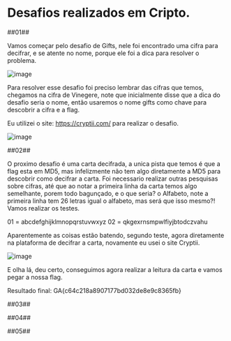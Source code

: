 

# Desafios realizados em Cripto.


##01## 

Vamos começar pelo desafio de Gifts, nele foi encontrado uma cifra para decifrar, e se atente no nome, porque ele foi a dica para resolver o problema.

![image](https://user-images.githubusercontent.com/26422836/210680482-d0377161-3263-46b6-bdb2-21812c22f468.png)

Para resolver esse desafio foi preciso lembrar das cifras que temos, chegamos na cifra de Vinegere, note que inicialmente disse que a dica do desafio seria o nome, então usaremos o nome gifts como chave para descobrir a cifra e a flag.

Eu utilizei o site: https://cryptii.com/ para realizar o desafio.

![image](https://user-images.githubusercontent.com/26422836/210681564-42447eda-1857-4739-9f38-a5d978b55662.png)

##02##

O proximo desafio é uma carta decifrada, a unica pista que temos é que a flag esta em MD5, mas infelizmente não tem algo diretamente a MD5 para descobrir como decifrar a carta. 
Foi necessario realizar outras pesquisas sobre cifras, até que ao notar a primeira linha da carta temos algo semelhante, porem todo bagunçado, e o que seria? o Alfabeto, note a primeira linha tem 26 letras igual o alfabeto, mas será que isso mesmo?! Vamos realizar os testes.

01 = abcdefghijklmnopqrstuvwxyz
02 = qkgexrnsmpwlfiyjbtodczvahu

Aparentemente as coisas estão batendo, segundo teste, agora diretamente na plataforma de decifrar a carta, novamente eu usei o site Cryptii.

![image](https://user-images.githubusercontent.com/26422836/210683646-e5bd9375-2add-4428-873c-82a9cbd3188d.png)

E olha lá, deu certo, conseguimos agora realizar a leitura da carta e vamos pegar a nossa flag.

Resultado final:
GA{c64c218a8907177bd032de8e9c8365fb}


##03##

##04##

##05##
